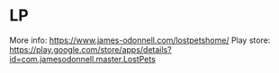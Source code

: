 # LP

More info: https://www.james-odonnell.com/lostpetshome/
Play store: https://play.google.com/store/apps/details?id=com.jamesodonnell.master.LostPets
